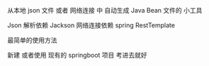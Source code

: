 从本地 json 文件 或者 网络连接 中 自动生成 Java Bean 文件的 小工具

Json 解析依赖 Jackson  网络连接依赖 spring RestTemplate 

最简单的使用方法 

新建 或者使用 现有的 springboot 项目 考进去就好 